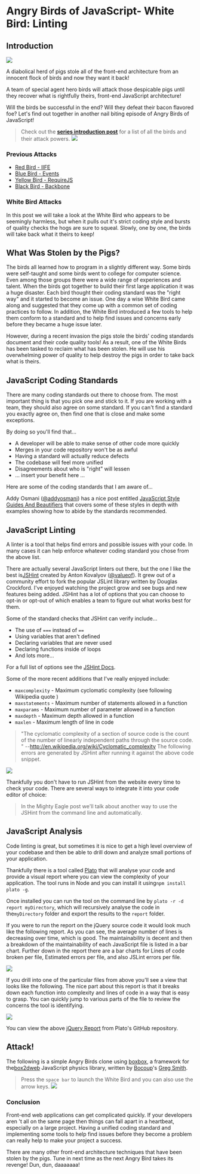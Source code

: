 # Angry Birds of JavaScript- White Bird: Linting


## Introduction

![][1] 

A diabolical herd of pigs stole all of the front-end architecture from an
innocent flock of birds and now they want it back!

A team of special agent hero birds will attack those despicable pigs until they
recover what is rightfully theirs, front-end JavaScript architecture!

Will the birds be successful in the end? Will they defeat their bacon flavored
foe? Let's find out together in another nail biting episode of Angry Birds of 
JavaScript!

> Check out the **[series introduction post][2]** for a list of all the birds
> and their attack powers.
>![][3] 


### Previous Attacks

* [Red Bird - IIFE][20]
* [Blue Bird - Events][21]
* [Yellow Bird - RequireJS][22]
* [Black Bird - Backbone][23]

### White Bird Attacks

In this post we will take a look at the White Bird who appears to be seemingly
harmless, but when it pulls out it's strict coding style and bursts of quality 
checks the hogs are sure to squeal. Slowly, one by one, the birds will take back
what it theirs to keep!


## What Was Stolen by the Pigs?

The birds all learned how to program in a slightly different way. Some birds
were self-taught and some birds went to college for computer science. Even among
those groups there were a wide range of experiences and talent. When the birds 
got together to build their first large application it was a huge disaster. Each
bird thought their coding standard was the "right way" and it started to become 
an issue. One day a wise White Bird came along and suggested that they come up 
with a common set of coding practices to follow. In addition, the White Bird 
introduced a few tools to help them conform to a standard and to help find 
issues and concerns early before they became a huge issue later.

However, during a recent invasion the pigs stole the birds' coding standards
document and their code quality tools! As a result, one of the White Birds has 
been tasked to reclaim what has been stolen. He will use his overwhelming power 
of quality to help destroy the pigs in order to take back what is theirs.


## JavaScript Coding Standards

There are many coding standards out there to choose from. The most important
thing is that you pick one and stick to it. If you are working with a team, they
should also agree on some standard. If you can't find a standard you exactly 
agree on, then find one that is close and make some exceptions.

By doing so you'll find that…

*   A developer will be able to make sense of other code more quickly
*   Merges in your code repository won't be as awful
*   Having a standard will actually reduce defects
*   The codebase will feel more unified
*   Disagreements about who is "right" will lessen
*   … insert your benefit here …

Here are some of the coding standards that I am aware of…

Addy Osmani ([@addyosmani][4]) has a nice post entitled 
[JavaScript Style Guides And Beautifiers][5] that covers some of these styles
in depth with examples showing how to abide by the standards recommended.


## JavaScript Linting

A linter is a tool that helps find errors and possible issues with your code.
In many cases it can help enforce whatever coding standard you chose from the 
above list.

There are actually several JavaScript linters out there, but the one I like the
best is[JSHint][6] created by Anton Kovalyov ([@valueof][7]). It grew out of a
community effort to fork the popular JSLint library written by Douglas Crockford.
I've enjoyed watching the project grow and see bugs and new features being added.
JSHint has a lot of options that you can choose to opt-in or opt-out of which 
enables a team to figure out what works best for them.

Some of the standard checks that JSHint can verify include…

*   The use of `===` instead of `==` 
*   Using variables that aren't defined
*   Declaring variables that are never used
*   Declaring functions inside of loops
*   And lots more…

For a full list of options see the [JSHint Docs][8].

Some of the more recent additions that I've really enjoyed include:

*   `maxcomplexity` - Maximum cyclomatic complexity (see following Wikipedia
    quote
    )
*   `maxstatements` - Maximum number of statements allowed in a function
*   `maxparams` - Maximum number of parameter allowed in a function
*   `maxdepth` - Maximum depth allowed in a function
*   `maxlen` - Maximum length of line in code

> "The cyclomatic complexity of a section of source code is the count of the
> number of linearly independent paths through the source code.
> " --<http://en.wikipedia.org/wiki/Cyclomatic_complexity> 
The following errors are generated by JSHint after running it against the above
code snippet.

![][9] 

Thankfully you don't have to run JSHint from the website every time to check
your code. There are several ways to integrate it into your code editor of 
choice:

> In the Mighty Eagle post we'll talk about another way to use the JSHint from
> the command line and automatically.
>


## JavaScript Analysis

Code linting is great, but sometimes it is nice to get a high level overview of
your codebase and then be able to drill down and analyze small portions of your 
application.

Thankfully there is a tool called [Plato][10] that will analyse your code and
provide a visual report where you can view the complexity of your application. 
The tool runs in Node and you can install it using`npm install plato -g`. 

Once installed you can run the tool on the command line by 
`plato -r -d report myDirectory`, which will recursively analyse the code in
the`myDirectory` folder and export the results to the `report` folder.

If you were to run the report on the jQuery source code it would look much like
the following report. As you can see, the average number of lines is decreasing 
over time, which is good. The maintainability is decent and then a breakdown of 
the maintainability of each JavaScript file is listed in a bar chart. Further 
down in the report there are a bar charts for Lines of code broken per file, 
Estimated errors per file, and also JSLint errors per file.

![][11] 

If you drill into one of the particular files from above you'll see a view that
looks like the following. The nice part about this report is that it breaks down
each function into complexity and lines of code in a way that is easy to grasp. 
You can quickly jump to various parts of the file to review the concerns the 
tool is identifying.

![][12] 

You can view the above [jQuery Report][13] from Plato's GitHub repository.


## Attack!

The following is a simple Angry Birds clone using [boxbox][14], a framework for
the[box2dweb][15] JavaScript physics library, written by [Bocoup][16]'s 
[Greg Smith][17].

> Press the `space bar` to launch the White Bird and you can also use the arrow
> keys.
>![][18] 

### Conclusion

Front-end web applications can get complicated quickly. If your developers aren
't all on the same page then things can fall apart in a heartbeat, especially on
a large project. Having a unified coding standard and implementing some tools to
help find issues before they become a problem can really help to make your 
project a success.

There are many other front-end architecture techniques that have been stolen by
the pigs. Tune in next time as the next Angry Bird takes its revenge! Dun, dun, 
daaaaaaa!


 [1]: img/angry_birds_wall_decal_by_graphicwolf-d4fwzrc.jpg
 [2]: http://www.elijahmanor.com/2013/03/angry-birds-of-javascript-series.html
 [3]: img/white-bird.png
 [4]: http://twitter.com/addyosmani
 [5]: http://addyosmani.com/blog/javascript-style-guides-and-beautifiers/
 [6]: http://jshint.com/
 [7]: http://twitter.com/valueof
 [8]: http://jshint.com/docs/
 [9]: img/4-3-2013+10-33-12+PM.png
 [10]: https://github.com/jsoverson/plato
 [11]: img/jquery-top-level.png
 [12]: img/jquery-drill-complexity.png
 [13]: http://jsoverson.github.com/plato/examples/jquery/
 [14]: http://incompl.github.com/boxbox/
 [15]: https://code.google.com/p/box2dweb/
 [16]: http://bocoup.com/
 [17]: http://twitter.com/_gsmith
 [18]: img/Screenshot+on+4.4.2013+at+12.14.59+AM.png
 [20]: http://www.elijahmanor.com/angry-birds-of-javascript-red-bird-iife/
 [21]: http://www.elijahmanor.com/angry-birds-of-javascript-blue-bird-events/
 [22]: http://www.elijahmanor.com/angry-birds-of-javascript-yellow-bird-requirejs/
 [23]: http://www.elijahmanor.com/angry-birds-of-javascript-black-bird-backbone/
